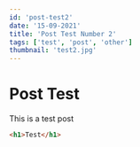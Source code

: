 ```yaml
---
id: 'post-test2'
date: '15-09-2021'
title: 'Post Test Number 2'
tags: ['test', 'post', 'other']
thumbnail: 'test2.jpg'
---
```


# Post Test

This is a test post
```html
<h1>Test</h1>
```
